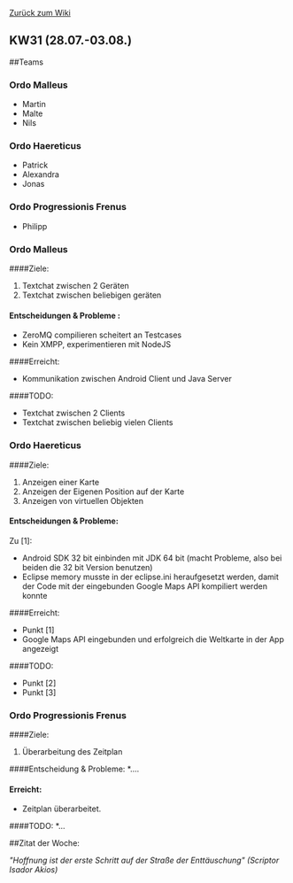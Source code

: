 [Zurück zum Wiki](https://github.com/Institute-Web-Science-and-Technologies/GeoVisualization/wiki/Entwicklungstagebuch)
## KW31 (28.07.-03.08.)
##Teams
### Ordo Malleus
* Martin 
* Malte 
* Nils

### Ordo Haereticus
* Patrick
* Alexandra
* Jonas

### Ordo Progressionis Frenus
* Philipp

### Ordo Malleus
####Ziele:
 1. Textchat zwischen 2 Geräten
 2. Textchat zwischen beliebigen geräten

#### Entscheidungen & Probleme :
* ZeroMQ compilieren scheitert an Testcases
* Kein XMPP, experimentieren mit NodeJS

####Erreicht:
* Kommunikation zwischen Android Client und Java Server

####TODO:
* Textchat zwischen 2 Clients
* Textchat zwischen beliebig vielen Clients

### Ordo Haereticus
####Ziele:
 1. Anzeigen einer Karte
 2. Anzeigen der Eigenen Position auf der Karte
 3. Anzeigen von virtuellen Objekten

#### Entscheidungen & Probleme:

Zu [1]: 
 * Android SDK 32 bit einbinden mit JDK 64 bit (macht Probleme, also bei beiden die 32 bit Version benutzen)
 * Eclipse memory musste in der eclipse.ini heraufgesetzt werden, damit der Code mit der eingebunden Google Maps API kompiliert werden konnte


####Erreicht:
* Punkt [1]
 * Google Maps API eingebunden und erfolgreich die Weltkarte in der App angezeigt

####TODO:
* Punkt [2]
* Punkt [3]

### Ordo Progressionis Frenus
####Ziele:
 1. Überarbeitung des Zeitplan

####Entscheidung & Probleme:
*....

#### Erreicht:
* Zeitplan überarbeitet.

####TODO:
*...

##Zitat der Woche:

_"Hoffnung ist der erste Schritt auf der Straße der Enttäuschung" (Scriptor Isador Akios)_
